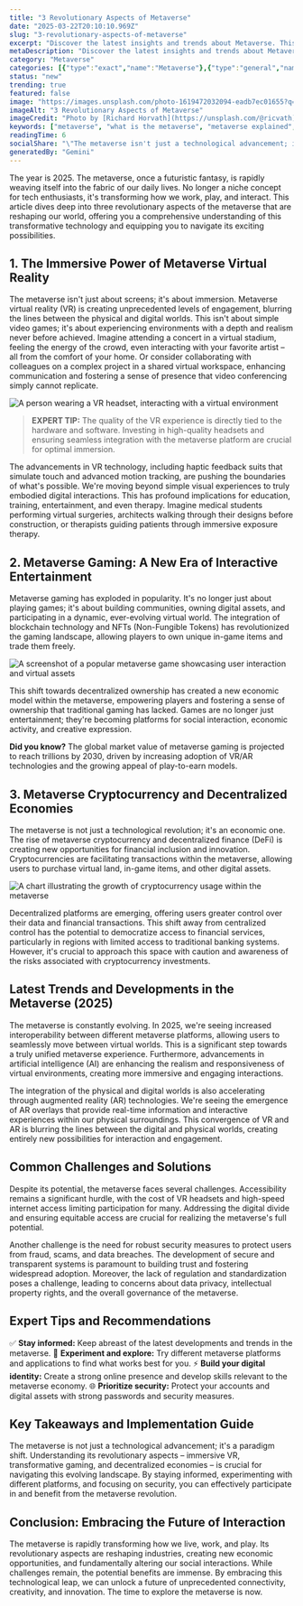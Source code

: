 ```yaml
---
title: "3 Revolutionary Aspects of Metaverse"
date: "2025-03-22T20:10:10.969Z"
slug: "3-revolutionary-aspects-of-metaverse"
excerpt: "Discover the latest insights and trends about Metaverse. This comprehensive guide covers everything you need to know about Metaverse in 2025."
metaDescription: "Discover the latest insights and trends about Metaverse. This comprehensive guide covers everything you need to know about Metaverse in 2025."
category: "Metaverse"
categories: [{"type":"exact","name":"Metaverse"},{"type":"general","name":"Technology"},{"type":"medium","name":"Software Engineering"},{"type":"specific","name":"3D Modeling"},{"type":"niche","name":"Avatar Animation"}]
status: "new"
trending: true
featured: false
image: "https://images.unsplash.com/photo-1619472032094-eadb7ec01655?q=85&w=1200&fit=max&fm=webp&auto=compress"
imageAlt: "3 Revolutionary Aspects of Metaverse"
imageCredit: "Photo by [Richard Horvath](https://unsplash.com/@ricvath) on Unsplash"
keywords: ["metaverse", "what is the metaverse", "metaverse explained", "metaverse gaming", "metaverse investment", "best metaverse platforms", "metaverse future", "how to enter the metaverse", "metaverse virtual reality", "metaverse cryptocurrency"]
readingTime: 6
socialShare: "\"The metaverse isn't just a technological advancement; it's a paradigm shift, reshaping how we live, work, and play.  Are you ready to embrace the future?\""
generatedBy: "Gemini"
---
```




The year is 2025.  The metaverse, once a futuristic fantasy, is rapidly weaving itself into the fabric of our daily lives.  No longer a niche concept for tech enthusiasts, it's transforming how we work, play, and interact.  This article dives deep into three revolutionary aspects of the metaverse that are reshaping our world, offering you a comprehensive understanding of this transformative technology and equipping you to navigate its exciting possibilities.

## 1. The Immersive Power of Metaverse Virtual Reality

The metaverse isn't just about screens; it's about immersion.  Metaverse virtual reality (VR) is creating unprecedented levels of engagement, blurring the lines between the physical and digital worlds.  This isn't about simple video games; it's about experiencing environments with a depth and realism never before achieved.  Imagine attending a concert in a virtual stadium, feeling the energy of the crowd, even interacting with your favorite artist – all from the comfort of your home.  Or consider collaborating with colleagues on a complex project in a shared virtual workspace, enhancing communication and fostering a sense of presence that video conferencing simply cannot replicate.

![A person wearing a VR headset, interacting with a virtual environment](https://images.unsplash.com/photo-1650122654999-636c6645f064?q=85&w=1200&fit=max&fm=webp&auto=compress)

> **EXPERT TIP:**  The quality of the VR experience is directly tied to the hardware and software.  Investing in high-quality headsets and ensuring seamless integration with the metaverse platform are crucial for optimal immersion.

The advancements in VR technology, including haptic feedback suits that simulate touch and advanced motion tracking, are pushing the boundaries of what's possible.  We're moving beyond simple visual experiences to truly embodied digital interactions.  This has profound implications for education, training, entertainment, and even therapy.  Imagine medical students performing virtual surgeries, architects walking through their designs before construction, or therapists guiding patients through immersive exposure therapy.

## 2. Metaverse Gaming: A New Era of Interactive Entertainment

Metaverse gaming has exploded in popularity. It's no longer just about playing games; it's about building communities, owning digital assets, and participating in a dynamic, ever-evolving virtual world.  The integration of blockchain technology and NFTs (Non-Fungible Tokens) has revolutionized the gaming landscape, allowing players to own unique in-game items and trade them freely.

![A screenshot of a popular metaverse game showcasing user interaction and virtual assets](https://images.unsplash.com/photo-1650122597661-ceccf6d50692?q=85&w=1200&fit=max&fm=webp&auto=compress)

This shift towards decentralized ownership has created a new economic model within the metaverse, empowering players and fostering a sense of ownership that traditional gaming has lacked.  Games are no longer just entertainment; they're becoming platforms for social interaction, economic activity, and creative expression.

**Did you know?**  The global market value of metaverse gaming is projected to reach trillions by 2030, driven by increasing adoption of VR/AR technologies and the growing appeal of play-to-earn models.

## 3. Metaverse Cryptocurrency and Decentralized Economies

The metaverse is not just a technological revolution; it's an economic one.  The rise of metaverse cryptocurrency and decentralized finance (DeFi) is creating new opportunities for financial inclusion and innovation.  Cryptocurrencies are facilitating transactions within the metaverse, allowing users to purchase virtual land, in-game items, and other digital assets.

![A chart illustrating the growth of cryptocurrency usage within the metaverse](https://images.unsplash.com/photo-1619472032094-eadb7ec01655?q=85&w=1200&fit=max&fm=webp&auto=compress)

Decentralized platforms are emerging, offering users greater control over their data and financial transactions.  This shift away from centralized control has the potential to democratize access to financial services, particularly in regions with limited access to traditional banking systems.  However, it's crucial to approach this space with caution and awareness of the risks associated with cryptocurrency investments.

## Latest Trends and Developments in the Metaverse (2025)

The metaverse is constantly evolving.  In 2025, we're seeing increased interoperability between different metaverse platforms, allowing users to seamlessly move between virtual worlds.  This is a significant step towards a truly unified metaverse experience.  Furthermore, advancements in artificial intelligence (AI) are enhancing the realism and responsiveness of virtual environments, creating more immersive and engaging interactions.

The integration of the physical and digital worlds is also accelerating through augmented reality (AR) technologies.  We're seeing the emergence of AR overlays that provide real-time information and interactive experiences within our physical surroundings. This convergence of VR and AR is blurring the lines between the digital and physical worlds, creating entirely new possibilities for interaction and engagement.

## Common Challenges and Solutions

Despite its potential, the metaverse faces several challenges.  Accessibility remains a significant hurdle, with the cost of VR headsets and high-speed internet access limiting participation for many.  Addressing the digital divide and ensuring equitable access are crucial for realizing the metaverse's full potential.

Another challenge is the need for robust security measures to protect users from fraud, scams, and data breaches.  The development of secure and transparent systems is paramount to building trust and fostering widespread adoption.  Moreover, the lack of regulation and standardization poses a challenge, leading to concerns about data privacy, intellectual property rights, and the overall governance of the metaverse.

## Expert Tips and Recommendations

✅ **Stay informed:** Keep abreast of the latest developments and trends in the metaverse.
🔑 **Experiment and explore:** Try different metaverse platforms and applications to find what works best for you.
⚡ **Build your digital identity:**  Create a strong online presence and develop skills relevant to the metaverse economy.
🌐 **Prioritize security:** Protect your accounts and digital assets with strong passwords and security measures.

## Key Takeaways and Implementation Guide

The metaverse is not just a technological advancement; it's a paradigm shift. Understanding its revolutionary aspects – immersive VR, transformative gaming, and decentralized economies – is crucial for navigating this evolving landscape.  By staying informed, experimenting with different platforms, and focusing on security, you can effectively participate in and benefit from the metaverse revolution.

## Conclusion: Embracing the Future of Interaction

The metaverse is rapidly transforming how we live, work, and play.  Its revolutionary aspects are reshaping industries, creating new economic opportunities, and fundamentally altering our social interactions.  While challenges remain, the potential benefits are immense.  By embracing this technological leap, we can unlock a future of unprecedented connectivity, creativity, and innovation.  The time to explore the metaverse is now.

